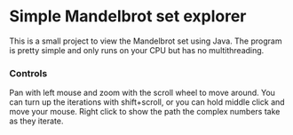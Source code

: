 # Simple Mandelbrot set explorer
This is a small project to view the Mandelbrot set using Java. The program is pretty simple and only runs on your CPU but has no multithreading. 

### Controls
Pan with left mouse and zoom with the scroll wheel to move around. You can turn up the iterations with shift+scroll, or you can hold middle click and move your mouse. Right click to show the path the complex numbers take as they iterate.